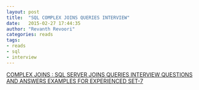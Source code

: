 ```yaml
---
layout: post
title:  "SQL COMPLEX JOINS QUERIES INTERVIEW"
date:   2015-02-27 17:44:35
author: "Revanth Revoori"
categories: reads
tags:
- reads
- sql
- interview
---
```

<a class="embedly-card" href="http://www.interviewquestionspdf.com/2014/07/complex-joins-sql-joins-queries.html">COMPLEX JOINS : SQL SERVER JOINS QUERIES INTERVIEW QUESTIONS AND ANSWERS EXAMPLES FOR EXPERIENCED SET-7</a>